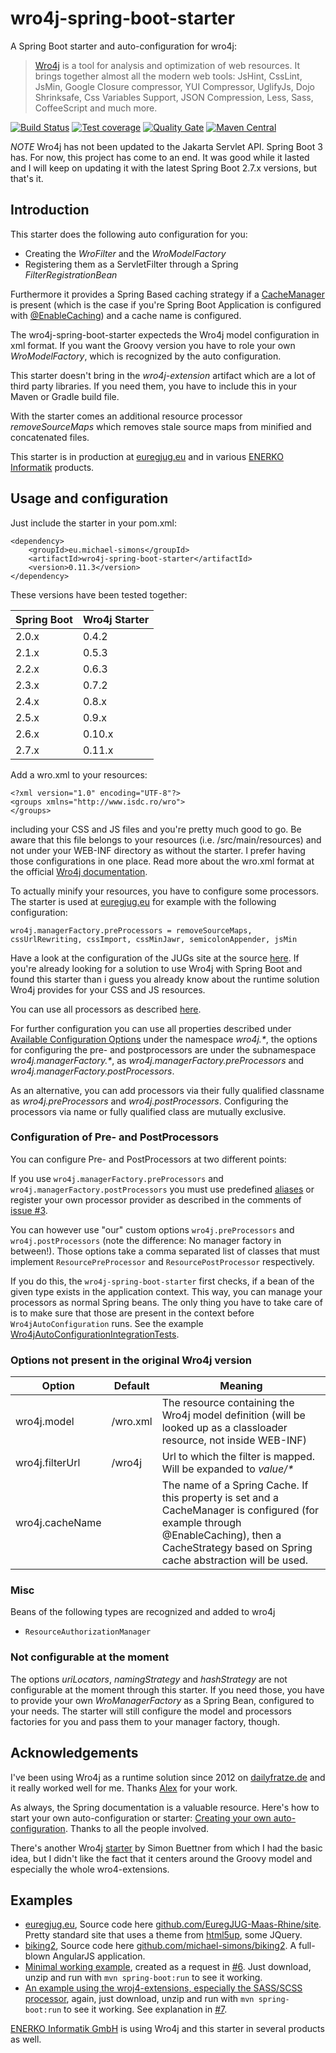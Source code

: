 # wro4j-spring-boot-starter

A Spring Boot starter and auto-configuration for wro4j:

> [Wro4j](http://alexo.github.io/wro4j/) is a tool for analysis and optimization of web resources. It brings together almost all the modern web tools: JsHint, CssLint, JsMin, Google Closure compressor, YUI Compressor, UglifyJs, Dojo Shrinksafe, Css Variables Support, JSON Compression, Less, Sass, CoffeeScript and much more.

[![Build Status](https://github.com/michael-simons/wro4j-spring-boot-starter/workflows/build/badge.svg)](https://github.com/michael-simons/wro4j-spring-boot-starter/actions) [![Test coverage](https://sonarcloud.io/api/project_badges/measure?project=eu.michael-simons%3Awro4j-spring-boot-starter&metric=coverage)](https://sonarcloud.io/dashboard?id=eu.michael-simons%3Awro4j-spring-boot-starter) [![Quality Gate](https://sonarcloud.io/api/project_badges/measure?project=eu.michael-simons%3Awro4j-spring-boot-starter&metric=alert_status)](https://sonarcloud.io/dashboard?id=eu.michael-simons%3Awro4j-spring-boot-starter) [![Maven Central](https://maven-badges.herokuapp.com/maven-central/eu.michael-simons/wro4j-spring-boot-starter/badge.svg)](https://maven-badges.herokuapp.com/maven-central/eu.michael-simons/wro4j-spring-boot-starter)

*NOTE* Wro4j has not been updated to the Jakarta Servlet API. Spring Boot 3 has. For now, this project has come to an end. It was good while it lasted and I will keep on updating it with the latest Spring Boot 2.7.x versions, but that's it.

## Introduction

This starter does the following auto configuration for you:

* Creating the _WroFilter_ and the _WroModelFactory_
* Registering them as a ServletFilter through a Spring _FilterRegistrationBean_

Furthermore it provides a Spring Based caching strategy if a [CacheManager](https://docs.spring.io/spring/docs/current/javadoc-api/org/springframework/cache/CacheManager.html) is present (which is the case if you're Spring Boot Application is configured with [@EnableCaching](https://docs.spring.io/spring/docs/current/javadoc-api/org/springframework/cache/annotation/EnableCaching.html)) and a cache name is configured.

The wro4j-spring-boot-starter expecteds the Wro4j model configuration in xml format. If you want the Groovy version you have to role your own _WroModelFactory_, which is recognized by the auto configuration.

This starter doesn't bring in the _wro4j-extension_ artifact which are a lot of third party libraries. If you need them, you have to include this in your Maven or Gradle build file.

With the starter comes an additional resource processor _removeSourceMaps_ which removes stale source maps from minified and concatenated files.

This starter is in production at [euregjug.eu](http://www.euregjug.eu) and in various [ENERKO Informatik](http://www.enerko-informatik.de) products.

## Usage and configuration

Just include the starter in your pom.xml:

```
<dependency>
    <groupId>eu.michael-simons</groupId>
    <artifactId>wro4j-spring-boot-starter</artifactId>
    <version>0.11.3</version>
</dependency>
```

These versions have been tested together:

| Spring Boot | Wro4j Starter |
|-------------|---------------|
| 2.0.x       | 0.4.2         |
| 2.1.x       | 0.5.3         |
| 2.2.x       | 0.6.3         |
| 2.3.x       | 0.7.2         |
| 2.4.x       | 0.8.x         |
| 2.5.x       | 0.9.x         |
| 2.6.x       | 0.10.x        |
| 2.7.x       | 0.11.x        |

Add a wro.xml to your resources:

```
<?xml version="1.0" encoding="UTF-8"?>
<groups xmlns="http://www.isdc.ro/wro">
</groups>
```

including your CSS and JS files and you're pretty much good to go. Be aware that this file belongs to your resources (i.e. /src/main/resources) and not under your WEB-INF directory as without the starter. I prefer having those configurations in one place. Read more about the wro.xml format at the official [Wro4j documentation](http://wro4j.readthedocs.org/en/stable/GettingStarted/#step-3-create-wroxml-under-web-inf-directory-and-organize-your-resources-in-groups).

To actually minify your resources, you have to configure some processors. The starter is used at [euregjug.eu](http://www.euregjug.eu) for example with the following configuration:

```
wro4j.managerFactory.preProcessors = removeSourceMaps, cssUrlRewriting, cssImport, cssMinJawr, semicolonAppender, jsMin
```

Have a look at the configuration of the JUGs site at the source [here](https://github.com/EuregJUG-Maas-Rhine/site). If you're already looking for a solution to use Wro4j with Spring Boot and found this starter than i guess you already know about the runtime solution Wro4j provides for your CSS and JS resources.

You can use all processors as described [here](http://wro4j.readthedocs.org/en/stable/AvailableProcessors/).

For further configuration you can use all properties described under [Available Configuration Options](http://wro4j.readthedocs.org/en/stable/ConfigurationOptions/) under the namespace _wro4j.*_, the options for configuring the pre- and postprocessors are under the subnamespace _wro4j.managerFactory.*_, as _wro4j.managerFactory.preProcessors_ and _wro4j.managerFactory.postProcessors_.

As an alternative, you can add processors via their fully qualified classname as _wro4j.preProcessors_ and _wro4j.postProcessors_. Configuring the processors via name or fully qualified class are mutually exclusive.

### Configuration of Pre- and PostProcessors

You can configure Pre- and PostProcessors at two different points:

If you use `wro4j.managerFactory.preProcessors` and `wro4j.managerFactory.postProcessors` you must use predefined [aliases](http://wro4j.readthedocs.io/en/stable/RegisterCustomProcessors/?highlight=alias) or register your own processor provider as described in the comments of [issue #3](https://github.com/michael-simons/wro4j-spring-boot-starter/issues/3).

You can however use "our" custom options `wro4j.preProcessors` and `wro4j.postProcessors` (note the difference: No manager factory in between!). Those options take a comma separated list of classes that must implement `ResourcePreProcessor` and `ResourcePostProcessor` respectively.

If you do this, the `wro4j-spring-boot-starter` first checks, if a bean of the given type exists in the application context. This way, you can manage your processors as normal Spring beans. The only thing you have to take care of is to make sure that those are present in the context before `Wro4jAutoConfiguration` runs. See the example [Wro4jAutoConfigurationIntegrationTests](https://github.com/michael-simons/wro4j-spring-boot-starter/blob/master/src/test/java/ac/simons/spring/boot/wro4j/Wro4jAutoConfigurationIntegrationTests.java#L95).

### Options not present in the original Wro4j version

<table>
        <thead>
                <tr>
                        <th>Option</th>
                        <th>Default</th>
                        <th>Meaning</th>
                </tr>
        </thead>
        <tfoot />
        <tbody>
                <tr>
                        <td>wro4j.model</td>
                        <td>/wro.xml</td>
                        <td>The resource containing the Wro4j model definition (will be looked up as a classloader resource, not inside WEB-INF)</td>
                </tr>
                <tr>
                        <td>wro4j.filterUrl</td>
                        <td>/wro4j</td>
                        <td>Url to which the filter is mapped. Will be expanded to <em>value/*</em></td>
                </tr>
                <tr>
                        <td>wro4j.cacheName</td>
                        <td></td>
                        <td>The name of a Spring Cache. If this property is set and a CacheManager is configured (for example through @EnableCaching), then a CacheStrategy based on Spring cache abstraction will be used.</td>
                </tr>
        </tbody>
</table>

###  Misc

Beans of the following types are recognized and added to wro4j

* `ResourceAuthorizationManager`

### Not configurable at the moment

The options _uriLocators_, _namingStrategy_ and _hashStrategy_ are not configurable at the moment through this starter. If you need those, you have to provide your own _WroManagerFactory_ as a Spring Bean, configured to your needs. The starter will still configure the model and processors factories for you and pass them to your manager factory, though.

## Acknowledgements

I've been using Wro4j as a runtime solution since 2012 on [dailyfratze.de](https://dailyfratze.de) and it really worked well for me. Thanks [Alex](https://twitter.com/wro4j) for your work.

As always, the Spring documentation is a valuable resource. Here's how to start your own auto-configuration or starter: [Creating your own auto-configuration](https://docs.spring.io/spring-boot/docs/current/reference/html/boot-features-developing-auto-configuration.html). Thanks to all the people involved.

There's another Wro4j [starter](https://github.com/sbuettner/spring-boot-autoconfigure-wro4j) by Simon Buettner from which I had the basic idea, but I didn't like the fact that it centers around the Groovy model and especially the whole wro4-extensions.

## Examples

* [euregjug.eu](http://www.euregjug.eu), Source code here [github.com/EuregJUG-Maas-Rhine/site](https://github.com/EuregJUG-Maas-Rhine/site). Pretty standard site that uses a theme from [html5up](http://html5up.net), some JQuery.
* [biking2](http://biking.michael-simons.eu), Source code here [github.com/michael-simons/biking2](https://github.com/michael-simons/biking2). A full-blown AngularJS application.
* [Minimal working example](https://github.com/michael-simons/wro4j-spring-boot-starter/files/901848/wro4jdemo.zip), created as a request in [#6](https://github.com/michael-simons/wro4j-spring-boot-starter/issues/6). Just download, unzip and run with `mvn spring-boot:run` to see it working.
* [An example using the wroj4-extensions, especially the SASS/SCSS processor](https://github.com/michael-simons/wro4j-spring-boot-starter/files/947239/wro4jscssdemo.zip), again, just download, unzip and run with `mvn spring-boot:run` to see it working. See explanation in [#7](https://github.com/michael-simons/wro4j-spring-boot-starter/issues/7).

[ENERKO Informatik GmbH](http://www.enerko-informatik.de) is using Wro4j and this starter in several products as well.
